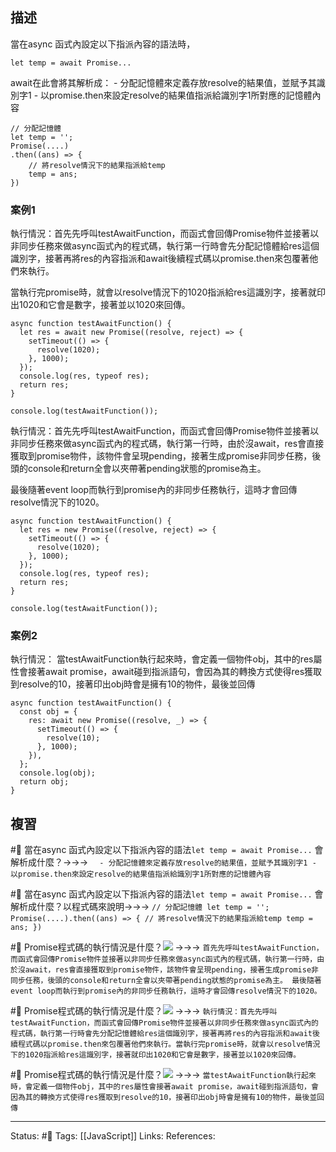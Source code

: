 ## 描述




當在async 函式內設定以下指派內容的語法時，
```
let temp = await Promise...
```

await在此會將其解析成：
	- 分配記憶體來定義存放resolve的結果值，並賦予其識別字1
	- 以promise.then來設定resolve的結果值指派給識別字1所對應的記憶體內容
```
// 分配記憶體
let temp = '';
Promise(....)
.then((ans) => {
	// 將resolve情況下的結果指派給temp
	temp = ans;
})
```


### 案例1

執行情況：首先先呼叫testAwaitFunction，而函式會回傳Promise物件並接著以非同步任務來做async函式內的程式碼，執行第一行時會先分配記憶體給res這個識別字，接著再將res的內容指派和await後續程式碼以promise.then來包覆著他們來執行。

當執行完promise時，就會以resolve情況下的1020指派給res這識別字，接著就印出1020和它會是數字，接著並以1020來回傳。
```
async function testAwaitFunction() {
  let res = await new Promise((resolve, reject) => {
    setTimeout(() => {
      resolve(1020);
    }, 1000);
  });
  console.log(res, typeof res);
  return res;
}

console.log(testAwaitFunction());
```

執行情況：首先先呼叫testAwaitFunction，而函式會回傳Promise物件並接著以非同步任務來做async函式內的程式碼，執行第一行時，由於沒await，res會直接獲取到promise物件，該物件會呈現pending，接著生成promise非同步任務，後頭的console和return全會以夾帶著pending狀態的promise為主。

最後隨著event loop而執行到promise內的非同步任務執行，這時才會回傳resolve情況下的1020。

```
async function testAwaitFunction() {
  let res = new Promise((resolve, reject) => {
    setTimeout(() => {
      resolve(1020);
    }, 1000);
  });
  console.log(res, typeof res);
  return res;
}

console.log(testAwaitFunction());
```


### 案例2


執行情況：
當testAwaitFunction執行起來時，會定義一個物件obj，其中的res屬性會接著await promise，await碰到指派語句，會因為其的轉換方式使得res獲取到resolve的10，接著印出obj時會是擁有10的物件，最後並回傳
```
async function testAwaitFunction() {
  const obj = {
    res: await new Promise((resolve, _) => {
      setTimeout(() => {
        resolve(10);
      }, 1000);
    }),
  };
  console.log(obj);
  return obj;
}
```

## 複習

#🧠 當在async 函式內設定以下指派內容的語法`let temp = await Promise...` 會解析成什麼？->->-> `	- 分配記憶體來定義存放resolve的結果值，並賦予其識別字1 - 以promise.then來設定resolve的結果值指派給識別字1所對應的記憶體內容`
<!--SR:!2022-12-23,3,250-->

#🧠 當在async 函式內設定以下指派內容的語法`let temp = await Promise...` 會解析成什麼？以程式碼來說明->->-> `// 分配記憶體 let temp = ''; Promise(....).then((ans) => { // 將resolve情況下的結果指派給temp temp = ans; })`
<!--SR:!2022-12-23,3,250-->


#🧠 Promise程式碼的執行情況是什麼？![](https://res.cloudinary.com/dqfxgtyoi/image/upload/v1671465407/blog/javascript/promise/await/await-with-assignment-statement-example2_ee2qxh.png) ->->-> `首先先呼叫testAwaitFunction，而函式會回傳Promise物件並接著以非同步任務來做async函式內的程式碼，執行第一行時，由於沒await，res會直接獲取到promise物件，該物件會呈現pending，接著生成promise非同步任務，後頭的console和return全會以夾帶著pending狀態的promise為主。 最後隨著event loop而執行到promise內的非同步任務執行，這時才會回傳resolve情況下的1020。`
<!--SR:!2022-12-23,3,250-->

#🧠 Promise程式碼的執行情況是什麼？![](https://res.cloudinary.com/dqfxgtyoi/image/upload/v1671465407/blog/javascript/promise/await/await-with-assignment-statement-example1_apykcx.png) ->->-> `執行情況：首先先呼叫testAwaitFunction，而函式會回傳Promise物件並接著以非同步任務來做async函式內的程式碼，執行第一行時會先分配記憶體給res這個識別字，接著再將res的內容指派和await後續程式碼以promise.then來包覆著他們來執行。當執行完promise時，就會以resolve情況下的1020指派給res這識別字，接著就印出1020和它會是數字，接著並以1020來回傳。`
<!--SR:!2022-12-23,3,250-->

#🧠 Promise程式碼的執行情況是什麼？![](https://res.cloudinary.com/dqfxgtyoi/image/upload/v1671465407/blog/javascript/promise/await/await-with-assignment-statement-example3_rqdy8j.png) ->->-> `當testAwaitFunction執行起來時，會定義一個物件obj，其中的res屬性會接著await promise，await碰到指派語句，會因為其的轉換方式使得res獲取到resolve的10，接著印出obj時會是擁有10的物件，最後並回傳`
<!--SR:!2023-01-01,10,250-->




---
Status: #🌱 
Tags:
[[JavaScript]]
Links:
References:
